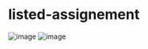 ﻿# listed-assignement
![image](https://user-images.githubusercontent.com/32292295/220283583-8ec3dfaa-ada1-4448-8327-c21ceb08add1.png)
![image](https://user-images.githubusercontent.com/32292295/220283665-1ebde25d-f5d5-4652-80dc-b6dcb8bfe5f1.png)
